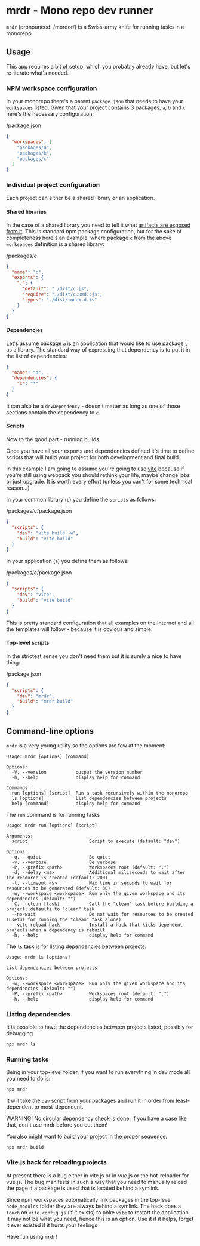 # mrdr - Mono repo dev runner

`mrdr` (pronounced: /mordor/) is a Swiss-army knife for running tasks in a monorepo.

## Usage

This app requires a bit of setup, which you probably already have, but let's re-iterate what's needed.

### NPM workspace configuration

In your monorepo there's a parent `package.json` that needs to have your [`workspaces`](https://docs.npmjs.com/cli/v7/using-npm/workspaces) listed. Given that your project contains 3 packages, `a`, `b` and `c` here's the necessary configuration:

/package.json
```json
{
  "workspaces": [
    "packages/a",
    "packages/b",
    "packages/c"
  ]
}
```

### Individual project configuration

Each project can either be a shared library or an application.

#### Shared libraries

In the case of a shared library you need to tell it what [artifacts are exposed from it](https://nodejs.org/api/packages.html#subpath-exports). This is standard npm package configuration, but for the sake of completeness here's an example, where package `c` from the above `workspaces` definition is a shared library:

/packages/c
```json
{
  "name": "c",
  "exports": {
    ".": {
      "default": "./dist/c.js",
      "require": "./dist/c.umd.cjs",
      "types": "./dist/index.d.ts"
    }
  }
}
```

#### Dependencies

Let's assume package `a` is an application that would like to use package `c` as a library. The standard way of expressing that dependency is to put it in the list of dependencies:

```json
{
  "name": "a",
  "dependencies": {
    "c": "*"
  }
}
```

It can also be a `devDependency` - doesn't matter as long as one of those sections contain the dependency to `c`.

#### Scripts

Now to the good part - running builds.

Once you have all your exports and dependencies defined it's time to define scripts that will build your project for both development and final build.

In this example I am going to assume you're going to use [vite](https://vitejs.dev/) because if you're still using webpack you should rethink your life, maybe change jobs or just upgrade. It is worth every effort (unless you can't for some technical reason...)

In your common library (`c`) you define the `scripts` as follows:

/packages/c/package.json
```json
{
  "scripts": {
    "dev": "vite build -w",
    "build": "vite build"
  }
}
```

In your application (`a`) you define them as follows:

/packages/a/package.json
```json
{
  "scripts": {
    "dev": "vite",
    "build": "vite build"
  }
}
```

This is pretty standard configuration that all examples on the Internet and all the templates will follow - because it is obvious and simple.

#### Top-level scripts

In the strictest sense you don't need them but it is surely a nice to have thing:

/package.json
```json
{
  "scripts": {
    "dev": "mrdr",
    "build": "mrdr build"
  }
}
```

## Command-line options

`mrdr` is a very young utility so the options are few at the moment:

```
Usage: mrdr [options] [command]

Options:
  -V, --version           output the version number
  -h, --help              display help for command

Commands:
  run [options] [script]  Run a task recursively within the monorepo
  ls [options]            List dependencies between projects
  help [command]          display help for command
```

The `run` command is for running tasks

```
Usage: mrdr run [options] [script]

Arguments:
  script                       Script to execute (default: "dev")

Options:
  -q, --quiet                  Be quiet
  -v, --verbose                Be verbose
  -P, --prefix <path>          Workspaces root (default: ".")
  -d, --delay <ms>             Additional miliseconds to wait after the resource is created (default: 200)
  -t, --timeout <s>            Max time in seconds to wait for resources to be generated (default: 30)
  -w, --workspace <workspace>  Run only the given workspace and its dependencies (default: "")
  -C, --clean [task]           Call the "clean" task before building a project; defaults to "clean" task
  --no-wait                    Do not wait for resources to be created (useful for running the "clean" task alone)
  --vite-reload-hack           Install a hack that kicks dependent projects when a dependency is rebuilt
  -h, --help                   display help for command
```

The `ls` task is for listing dependencies between projects:

```
Usage: mrdr ls [options]

List dependencies between projects

Options:
  -w, --workspace <workspace>  Run only the given workspace and its dependencies (default: "")
  -P, --prefix <path>          Workspaces root (default: ".")
  -h, --help                   display help for command
```

### Listing dependencies

It is possible to have the dependencies between projects listed, possibly for debugging

```
npx mrdr ls
```

### Running tasks

Being in your top-level folder, if you want to run everything in dev mode all you need to do is:

```
npx mrdr
```

It will take the `dev` script from your packages and run it in order from least-dependent to most-dependent.

WARNING! No circular dependency check is done. If you have a case like that, don't use mrdr before you cut them!

You also might want to build your project in the proper sequence:

```
npx mrdr build
```

### Vite.js hack for reloading projects

At present there is a bug either in vite.js or in vue.js or the hot-reloader for vue.js. The bug manifests in such a way that you need to manually reload the page if a package is used that is located behind a symlink.

Since npm workspaces automatically link packages in the top-level `node_modules` folder they are always behind a symlink. The hack does a `touch` on `vite.config.js` (if it exists) to poke `vite` to restart the application. It may not be what you need, hence this is an option. Use it if it helps, forget it ever existed if it hurts your feelings


Have fun using `mrdr`!
